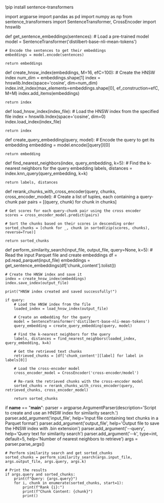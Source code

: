 !pip install sentence-transformers


import argparse
import pandas as pd
import numpy as np
from sentence_transformers import SentenceTransformer, CrossEncoder
import hnswlib

def get_sentence_embeddings(sentences):
    # Load a pre-trained model
    model = SentenceTransformer('distilbert-base-nli-mean-tokens')

    # Encode the sentences to get their embeddings
    embeddings = model.encode(sentences)

    return embeddings

def create_hnsw_index(embeddings, M=16, efC=100):
    # Create the HNSW index
    num_dim = embeddings.shape[1]
    index = hnswlib.Index(space='cosine', dim=num_dim)
    index.init_index(max_elements=embeddings.shape[0], ef_construction=efC, M=M)
    index.add_items(embeddings)

    return index

def load_hnsw_index(index_file):
    # Load the HNSW index from the specified file
    index = hnswlib.Index(space='cosine', dim=0)
    index.load_index(index_file)

    return index

def create_query_embedding(query, model):
    # Encode the query to get its embedding
    embedding = model.encode([query])[0]

    return embedding

def find_nearest_neighbors(index, query_embedding, k=5):
    # Find the k-nearest neighbors for the query embedding
    labels, distances = index.knn_query(query_embedding, k=k)

    return labels, distances

def rerank_chunks_with_cross_encoder(query, chunks, cross_encoder_model):
    # Create a list of tuples, each containing a query-chunk pair
    pairs = [(query, chunk) for chunk in chunks]

    # Get scores for each query-chunk pair using the cross encoder
    scores = cross_encoder_model.predict(pairs)

    # Sort the chunks based on their scores in descending order
    sorted_chunks = [chunk for _, chunk in sorted(zip(scores, chunks), reverse=True)]

    return sorted_chunks

def perform_similarity_search(input_file, output_file, query=None, k=5):
    # Read the input Parquet file and create embeddings
    df = pd.read_parquet(input_file)
    embeddings = get_sentence_embeddings(df['chunk_content'].tolist())

    # Create the HNSW index and save it
    index = create_hnsw_index(embeddings)
    index.save_index(output_file)

    print("HNSW index created and saved successfully!")

    if query:
        # Load the HNSW index from the file
        loaded_index = load_hnsw_index(output_file)

        # Create an embedding for the query
        model = SentenceTransformer('distilbert-base-nli-mean-tokens')
        query_embedding = create_query_embedding(query, model)

        # Find the k-nearest neighbors for the query
        labels, distances = find_nearest_neighbors(loaded_index, query_embedding, k=k)

        # Get the retrieved text chunks
        retrieved_chunks = [df['chunk_content'][label] for label in labels[0]]

        # Load the cross-encoder model
        cross_encoder_model = CrossEncoder('cross-encoder/model')

        # Re-rank the retrieved chunks with the cross-encoder model
        sorted_chunks = rerank_chunks_with_cross_encoder(query, retrieved_chunks, cross_encoder_model)

        return sorted_chunks

if __name__ == "__main__":
    parser = argparse.ArgumentParser(description='Script to create and use an HNSW index for similarity search.')
    parser.add_argument('input_file', help='Input file containing text chunks in a Parquet format')
    parser.add_argument('output_file', help='Output file to save the HNSW index with .bin extension')
    parser.add_argument('--query', help='Query text for similarity search')
    parser.add_argument('--k', type=int, default=5, help='Number of nearest neighbors to retrieve')
    args = parser.parse_args()

    # Perform similarity search and get sorted_chunks
    sorted_chunks = perform_similarity_search(args.input_file, args.output_file, args.query, args.k)

    # Print the results
    if args.query and sorted_chunks:
        print(f"Query: {args.query}")
        for i, chunk in enumerate(sorted_chunks, start=1):
            print(f"Rank {i}:")
            print(f"Chunk Content: {chunk}")
            print()


